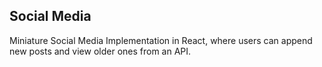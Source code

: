 ## Social Media
Miniature Social Media Implementation in React, where users can append new posts and view older ones from an API.
